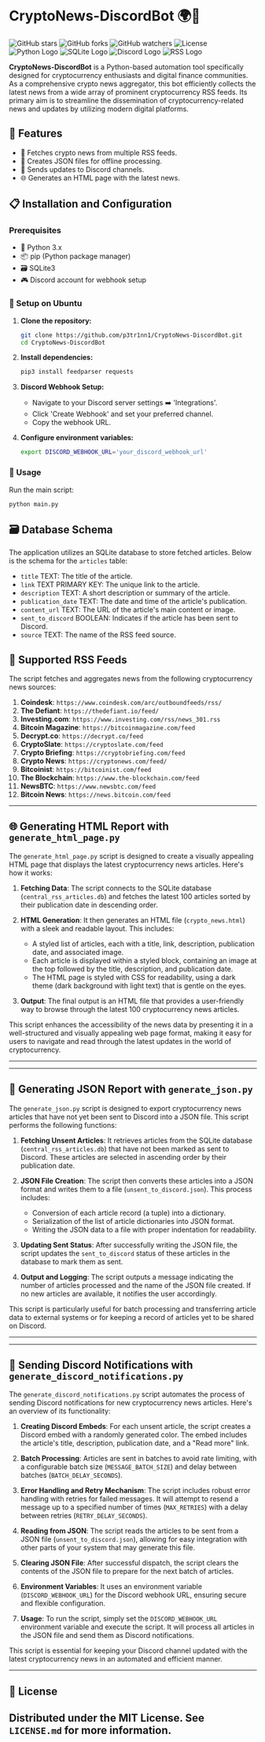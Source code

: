 # CryptoNews-DiscordBot 🌍💬

![GitHub stars](https://img.shields.io/github/stars/p3tr1nn1/CryptoNews-DiscordBot?style=social) ![GitHub forks](https://img.shields.io/github/forks/p3tr1nn1/CryptoNews-DiscordBot?style=social) ![GitHub watchers](https://img.shields.io/github/watchers/p3tr1nn1/CryptoNews-DiscordBot?style=social) ![License](https://img.shields.io/github/license/p3tr1nn1/CryptoNews-DiscordBot)
![Python Logo](https://img.shields.io/badge/Python-3.x-blue?style=flat&logo=python) ![SQLite Logo](https://img.shields.io/badge/SQLite-Database-lightgrey?style=flat&logo=sqlite)
![Discord Logo](https://img.shields.io/badge/Discord-Bot-purple?style=flat&logo=discord) ![RSS Logo](https://img.shields.io/badge/RSS-Feeds-orange?style=flat&logo=rss)

**CryptoNews-DiscordBot** is a  Python-based automation tool specifically designed for cryptocurrency enthusiasts and digital finance communities. As a comprehensive crypto news aggregator, this bot efficiently collects the latest news from a wide array of prominent cryptocurrency RSS feeds. Its primary aim is to streamline the dissemination of cryptocurrency-related news and updates by utilizing modern digital platforms.

## 🚀 Features

- 📰 Fetches crypto news from multiple RSS feeds.
- 📄 Creates JSON files for offline processing.
- 📢 Sends updates to Discord channels.
- 🌐 Generates an HTML page with the latest news.


## 📋 Installation and Configuration

### Prerequisites

- 🐍 Python 3.x
- 📦 pip (Python package manager)
- 🗃️ SQLite3
- 🎮 Discord account for webhook setup

### 🐧 Setup on Ubuntu

1. **Clone the repository:**
   ```bash
   git clone https://github.com/p3tr1nn1/CryptoNews-DiscordBot.git
   cd CryptoNews-DiscordBot
   ```

2. **Install dependencies:**
   ```bash
   pip3 install feedparser requests
   ```

3. **Discord Webhook Setup:**
   - Navigate to your Discord server settings ➡️ 'Integrations'.
   - Click 'Create Webhook' and set your preferred channel.
   - Copy the webhook URL.

4. **Configure environment variables:**
   ```bash
   export DISCORD_WEBHOOK_URL='your_discord_webhook_url'
   ```

### 🚀 Usage

Run the main script:
```bash
python main.py
```
## 🗃️ Database Schema

The application utilizes an SQLite database to store fetched articles. Below is the schema for the `articles` table:

- `title` TEXT: The title of the article.
- `link` TEXT PRIMARY KEY: The unique link to the article.
- `description` TEXT: A short description or summary of the article.
- `publication_date` TEXT: The date and time of the article's publication.
- `content_url` TEXT: The URL of the article's main content or image.
- `sent_to_discord` BOOLEAN: Indicates if the article has been sent to Discord.
- `source` TEXT: The name of the RSS feed source.

## 📡 Supported RSS Feeds

The script fetches and aggregates news from the following cryptocurrency news sources:

1. **Coindesk**: `https://www.coindesk.com/arc/outboundfeeds/rss/`
2. **The Defiant**: `https://thedefiant.io/feed/`
3. **Investing.com**: `https://www.investing.com/rss/news_301.rss`
4. **Bitcoin Magazine**: `https://bitcoinmagazine.com/feed`
5. **Decrypt.co**: `https://decrypt.co/feed`
6. **CryptoSlate**: `https://cryptoslate.com/feed`
7. **Crypto Briefing**: `https://cryptobriefing.com/feed`
8. **Crypto News**: `https://cryptonews.com/feed/`
9. **Bitcoinist**: `https://bitcoinist.com/feed`
10. **The Blockchain**: `https://www.the-blockchain.com/feed`
11. **NewsBTC**: `https://www.newsbtc.com/feed`
12. **Bitcoin News**: `https://news.bitcoin.com/feed`

---

## 🌐 Generating HTML Report with `generate_html_page.py`

The `generate_html_page.py` script is designed to create a visually appealing HTML page that displays the latest cryptocurrency news articles. Here's how it works:

1. **Fetching Data**: The script connects to the SQLite database (`central_rss_articles.db`) and fetches the latest 100 articles sorted by their publication date in descending order.

2. **HTML Generation**: It then generates an HTML file (`crypto_news.html`) with a sleek and readable layout. This includes:
   - A styled list of articles, each with a title, link, description, publication date, and associated image.
   - Each article is displayed within a styled block, containing an image at the top followed by the title, description, and publication date.
   - The HTML page is styled with CSS for readability, using a dark theme (dark background with light text) that is gentle on the eyes.

3. **Output**: The final output is an HTML file that provides a user-friendly way to browse through the latest 100 cryptocurrency news articles.

This script enhances the accessibility of the news data by presenting it in a well-structured and visually appealing web page format, making it easy for users to navigate and read through the latest updates in the world of cryptocurrency.

--- 
---

## 📄 Generating JSON Report with `generate_json.py`

The `generate_json.py` script is designed to export cryptocurrency news articles that have not yet been sent to Discord into a JSON file. This script performs the following functions:

1. **Fetching Unsent Articles**: It retrieves articles from the SQLite database (`central_rss_articles.db`) that have not been marked as sent to Discord. These articles are selected in ascending order by their publication date.

2. **JSON File Creation**: The script then converts these articles into a JSON format and writes them to a file (`unsent_to_discord.json`). This process includes:
   - Conversion of each article record (a tuple) into a dictionary.
   - Serialization of the list of article dictionaries into JSON format.
   - Writing the JSON data to a file with proper indentation for readability.

3. **Updating Sent Status**: After successfully writing the JSON file, the script updates the `sent_to_discord` status of these articles in the database to mark them as sent.

4. **Output and Logging**: The script outputs a message indicating the number of articles processed and the name of the JSON file created. If no new articles are available, it notifies the user accordingly.

This script is particularly useful for batch processing and transferring article data to external systems or for keeping a record of articles yet to be shared on Discord.

---
---

## 📢 Sending Discord Notifications with `generate_discord_notifications.py`

The `generate_discord_notifications.py` script automates the process of sending Discord notifications for new cryptocurrency news articles. Here's an overview of its functionality:

1. **Creating Discord Embeds**: For each unsent article, the script creates a Discord embed with a randomly generated color. The embed includes the article's title, description, publication date, and a "Read more" link.

2. **Batch Processing**: Articles are sent in batches to avoid rate limiting, with a configurable batch size (`MESSAGE_BATCH_SIZE`) and delay between batches (`BATCH_DELAY_SECONDS`).

3. **Error Handling and Retry Mechanism**: The script includes robust error handling with retries for failed messages. It will attempt to resend a message up to a specified number of times (`MAX_RETRIES`) with a delay between retries (`RETRY_DELAY_SECONDS`).

4. **Reading from JSON**: The script reads the articles to be sent from a JSON file (`unsent_to_discord.json`), allowing for easy integration with other parts of your system that may generate this file.

5. **Clearing JSON File**: After successful dispatch, the script clears the contents of the JSON file to prepare for the next batch of articles.

6. **Environment Variables**: It uses an environment variable (`DISCORD_WEBHOOK_URL`) for the Discord webhook URL, ensuring secure and flexible configuration.

7. **Usage**: To run the script, simply set the `DISCORD_WEBHOOK_URL` environment variable and execute the script. It will process all articles in the JSON file and send them as Discord notifications.

This script is essential for keeping your Discord channel updated with the latest cryptocurrency news in an automated and efficient manner.

---

## 📜 License
Distributed under the MIT License. See `LICENSE.md` for more information.
--- 
